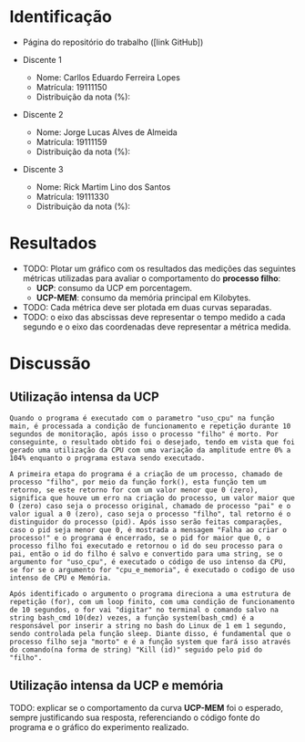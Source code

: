 # Identificação

* Página do repositório do trabalho ([link GitHub]) 

* Discente 1
	* Nome: Carllos Eduardo Ferreira Lopes
	* Matrícula: 19111150
	* Distribuição da nota (%): 
* Discente 2
	* Nome: Jorge Lucas Alves de Almeida
	* Matrícula: 19111159
	* Distribuição da nota (%): 
* Discente 3
	* Nome: Rick Martim Lino dos Santos
	* Matrícula: 19111330
	* Distribuição da nota (%): 		
	
# Resultados

* TODO: Plotar um gráfico com os resultados das medições das seguintes métricas utilizadas para avaliar o comportamento do **processo filho**:
	*  **UCP**: consumo da UCP em porcentagem.
	*  **UCP-MEM**: consumo da memória principal em Kilobytes.
* TODO: Cada métrica deve ser plotada em duas curvas separadas.
* TODO: o eixo das abscissas deve representar o tempo medido a cada segundo e o eixo das coordenadas deve representar a métrica medida.


# Discussão

## Utilização intensa da UCP

	Quando o programa é executado com o parametro "uso_cpu" na função main, é processada a condição de funcionamento e repetição durante 10 segundos de monitoração, após isso o processo "filho" é morto. Por conseguinte, o resultado obtido foi o desejado, tendo em vista que foi gerado uma utilização da CPU com uma variação da amplitude entre 0% a 104% enquanto o programa estava sendo executado.
	
	A primeira etapa do programa é a criação de um processo, chamado de processo "filho", por meio da função fork(), esta função tem um retorno, se este retorno for com um valor menor que 0 (zero), significa que houve um erro na criação do processo, um valor maior que 0 (zero) caso seja o processo original, chamado de processo "pai" e o valor igual a 0 (zero), caso seja o processo "filho", tal retorno é o distinguidor do processo (pid). Após isso serão feitas comparações, caso o pid seja menor que 0, é mostrada a mensagem "Falha ao criar o processo!" e o programa é encerrado, se o pid for maior que 0, o processo filho foi executado e retornou o id do seu processo para o pai, então o id do filho é salvo e convertido para uma string, se o argumento for "uso_cpu", é executado o código de uso intenso da CPU, se for se o argumento for "cpu_e_memoria", é executado o codigo de uso intenso de CPU e Memória.
	
	Após identificado o argumento o programa direciona a uma estrutura de repetição (for), com um loop finito, com uma condição de funcionamento de 10 segundos, o for vai "digitar" no terminal o comando salvo na string bash_cmd 10(dez) vezes, a função system(bash_cmd) é a responsável por inserir a string no bash do Linux de 1 em 1 segundo, sendo controlada pela função sleep. Diante disso, é fundamental que o processo filho seja "morto" e é a função system que fará isso através do comando(na forma de string) "Kill (id)" seguido pelo pid do "filho". 
	
	

## Utilização intensa da UCP e memória

TODO: explicar se o comportamento da curva **UCP-MEM** foi o esperado, sempre justificando sua resposta, referenciando o código fonte do programa e o gráfico do experimento realizado.

